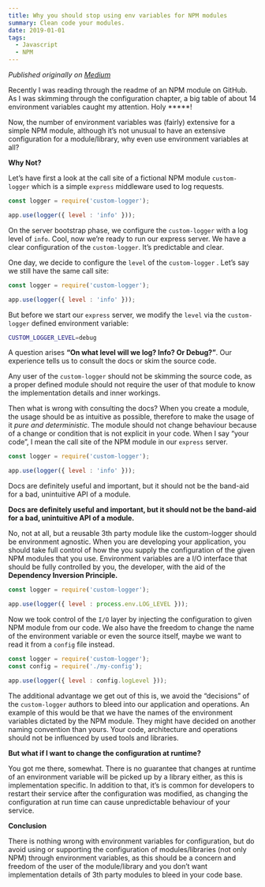 ```yaml
---
title: Why you should stop using env variables for NPM modules
summary: Clean code your modules.
date: 2019-01-01
tags: 
  - Javascript
  - NPM
---
```

*Published originally on [Medium](https://medium.com/@segersian/why-you-should-stop-using-env-variables-for-npm-modules-8bf68717d81d)*

Recently I was reading through the readme of an NPM module on GitHub. As I was skimming through the configuration chapter, a big table of about 14 environment variables caught my attention. Holy *****!

Now, the number of environment variables was (fairly) extensive for a simple NPM module, although it’s not unusual to have an extensive configuration for a module/library, why even use environment variables at all?

**Why Not?**

Let’s have first a look at the call site of a fictional NPM module `custom-logger` which is a simple `express` middleware used to log requests.

```js
const logger = require('custom-logger');

app.use(logger({ level : 'info' }));
```

On the server bootstrap phase, we configure the `custom-logger` with a log level of `info`. 
Cool, now we’re ready to run our express server. We have a clear configuration of the `custom-logger`. It’s predictable and clear.

One day, we decide to configure the `level` of the `custom-logger` . Let’s say we still have the same call site:

```js
const logger = require('custom-logger');

app.use(logger({ level : 'info' }));
```

But before we start our `express` server, we modify the `level` via the `custom-logger` defined environment variable:

```bash
CUSTOM_LOGGER_LEVEL=debug
```

A question arises **“On what level will we log? Info? Or Debug?”**. Our experience tells us to consult the docs or skim the source code.

Any user of the `custom-logger` should not be skimming the source code, as a proper defined module should not require the user of that module to know the implementation details and inner workings.

Then what is wrong with consulting the docs? When you create a module, the usage should be as intuitive as possible, 
therefore to make the usage of it *pure and deterministic*. 
The module should not change behaviour because of a change or condition that is not explicit in your code. 
When I say “your code”, I mean the call site of the NPM module in our `express` server.

```js
const logger = require('custom-logger');

app.use(logger({ level : 'info' }));
```

Docs are definitely useful and important, but it should not be the band-aid for a bad, unintuitive API of a module.

**Docs are definitely useful and important, but it should not be the band-aid for a bad, unintuitive API of a module.**

No, not at all, but a reusable 3th party module like the custom-logger should be environment agnostic. When you are developing your application, you should take full control of how the you supply the configuration of the given NPM modules that you use. Environment variables are a I/O interface that should be fully controlled by you, the developer, with the aid of the **Dependency Inversion Principle.**

```js
const logger = require('custom-logger');

app.use(logger({ level : process.env.LOG_LEVEL }));
```

Now we took control of the `I/O` layer by injecting the configuration to given NPM module from our code. 
We also have the freedom to change the name of the environment variable or even the source itself, 
maybe we want to read it from a `config` file instead.

```js
const logger = require('custom-logger');
const config = require('./my-config');

app.use(logger({ level : config.logLevel }));
```

The additional advantage we get out of this is, we avoid the “decisions” of the `custom-logger` authors to bleed into 
our application and operations. An example of this would be that we have the names of the environment variables dictated by the NPM module. 
They might have decided on another naming convention than yours. 
Your code, architecture and operations should not be influenced by used tools and libraries.

**But what if I want to change the configuration at runtime?**

You got me there, somewhat. There is no guarantee that changes at runtime of an environment variable will be picked up by a library either, as this is implementation specific. In addition to that, it’s is common for developers to restart their service after the configuration was modified, as changing the configuration at run time can cause unpredictable behaviour of your service.

**Conclusion**

There is nothing wrong with environment variables for configuration, but do avoid using or supporting the configuration of modules/libraries (not only NPM) through environment variables, as this should be a concern and freedom of the user of the module/library and you don’t want implementation details of 3th party modules to bleed in your code base.
